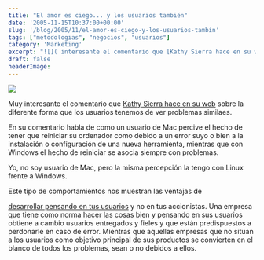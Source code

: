 ```yaml
---
title: "El amor es ciego... y los usuarios también"
date: '2005-11-15T10:37:00+00:00'
slug: '/blog/2005/11/el-amor-es-ciego-y-los-usuarios-tambin'
tags: ["metodologias", "negocios", "usuarios"]
category: 'Marketing'
excerpt: "![]( interesante el comentario que [Kathy Sierra hace en su web]( sobre la diferente form..."
draft: false
headerImage: 
---
```

![](http://jorgegorka.files.wordpress.com/blindspot.jpg)

Muy interesante el comentario que [Kathy Sierra hace en su web](http://headrush.typepad.com/creating_passionate_users/) sobre la diferente forma que los usuarios tenemos de ver problemas similaes.

En su comentario habla de como un usuario de Mac percive el hecho de tener que reiniciar su ordenador como debido a un error suyo o bien a la instalación o configuración de una nueva herramienta, mientras que con Windows el hecho de reiniciar se asocia siempre con problemas.

Yo, no soy usuario de Mac, pero la misma percepción la tengo con Linux frente a Windows.

Este tipo de comportamientos nos muestran las ventajas de

[desarrollar pensando en tus usuarios](http://es.wikipedia.org/wiki/Dise%C3%B1o_universal) y no en tus accionistas. Una empresa que tiene como norma hacer las cosas bien y pensando en sus usuarios obtiene a cambio usuarios entregados y fieles y que están predispuestos a perdonarle en caso de error. Mientras que aquellas empresas que no situan a los usuarios como objetivo principal de sus productos se convierten en el blanco de todos los problemas, sean o no debidos a ellos.


